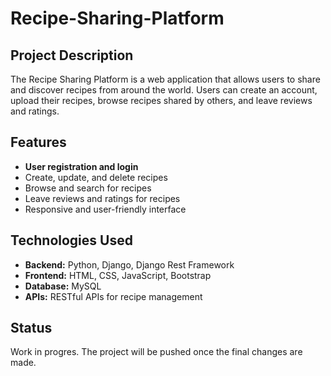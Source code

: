 # Recipe-Sharing-Platform

## Project Description
The Recipe Sharing Platform is a web application that allows users to share and discover recipes from around the world. Users can create an account, upload their recipes, browse recipes shared by others, and leave reviews and ratings.

## Features
- **User registration and login**
- Create, update, and delete recipes
- Browse and search for recipes
- Leave reviews and ratings for recipes
- Responsive and user-friendly interface

## Technologies Used
- **Backend:** Python, Django, Django Rest Framework
- **Frontend:** HTML, CSS, JavaScript, Bootstrap
- **Database:** MySQL
- **APIs:** RESTful APIs for recipe management

## Status
Work in progres. The project will be pushed once the final changes are made.
